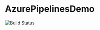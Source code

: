# AzurePipelinesDemo

[![Build Status](https://dev.azure.com/SymbiosisICTSolutions/AzurePipelinesDemo/_apis/build/status/AzurePipelinesDemo?branchName=dev)](https://dev.azure.com/SymbiosisICTSolutions/AzurePipelinesDemo/_build/latest?branchName=dev)